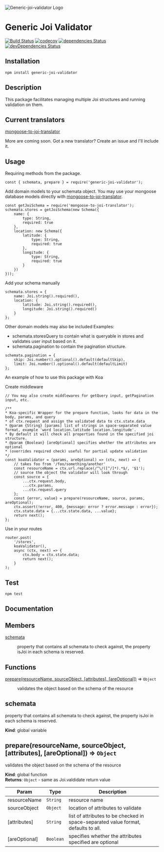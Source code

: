 ![Generic-joi-validator Logo](https://raw.github.com/wearereasonablepeople/generic-joi-validator/master/images/gjv.png)

# Generic Joi Validator
[![Build Status](https://travis-ci.org/wearereasonablepeople/generic-joi-validator.svg?branch=master)](https://travis-ci.org/wearereasonablepeople/generic-joi-validator)
[![codecov](https://codecov.io/gh/wearereasonablepeople/generic-joi-validator/branch/master/graph/badge.svg)](https://codecov.io/gh/wearereasonablepeople/generic-joi-validator)
[![dependencies Status](https://david-dm.org/wearereasonablepeople/generic-joi-validator/status.svg)](https://david-dm.org/wearereasonablepeople/generic-joi-validator)
[![devDependencies Status](https://david-dm.org/wearereasonablepeople/generic-joi-validator/dev-status.svg)](https://david-dm.org/wearereasonablepeople/generic-joi-validator?type=dev)

## Installation
```
npm install generic-joi-validator
```

## Description
This package facilitates managing multiple Joi structures and running validation on them.

## Current translators
[mongoose-to-joi-translator](https://github.com/wearereasonablepeople/mongoose-to-joi-translator)

More are coming soon. Got a new translator? Create an issue and I'll include it.

## Usage

Requiring methods from the package.
```
const { schemata, prepare } = require('generic-joi-validator');
```

Add domain models to your schemata object.
You may use your mongoose database models directly with [mongoose-to-joi-translator](https://github.com/wearereasonablepeople/mongoose-to-joi-translator).

```
const getJoiSchema = require('mongoose-to-joi-translator');
schemata.stores = getJoiSchema(new Schema({
    name: {
        type: String,
        required: true
    },
    location: new Schema({
        latitude: {
            type: String,
            required: true
        },
        longitude: {
            type: String,
            required: true
        }
    })
}));
```

Add your schema manually
```
schemata.stores = {
    name: Joi.string().required(),
    location: {
        latitude: Joi.string().required(),
        longitude: Joi.string().required()
    }
};
```

Other domain models may also be included
Examples:
* schemata.storesQuery to contain what is queryable in stores and validates user input based on it.
* schemata.pagination to contain the pagination structure.
```
schemata.pagination = {
    skip: Joi.number().optional().default(defaultSkip),
    limit: Joi.number().optional().default(defaultLimit)
};
```

An example of how to use this package with Koa

Create middleware
```
// You may also create middlewares for getQuery input, getPagination input, etc.

/**
* Koa-specific Wrapper for the prepare function, looks for data in the body, params, and query
* of ctx.request and assign the validated data to ctx.state.data
* @param {String} [params] list of strings in space-separated value format, example 'word location.latitude location.longitude'.
* By default it will check all properties found in the specified joi structure.
* @param {Boolean} [areOptional] specifies whether the attributes are optional
* (overrides required check) useful for partial update validation
*/
const koaValidator = (params, areOptional) => (ctx, next) => {
    // takes foo from '/foo/something/another'
    const resourceName = ctx.url.replace(/^\/([^/]*).*$/, '$1');
    // source the object the validator will look through
    const source = {
        ...ctx.request.body,
        ...ctx.params,
        ...ctx.request.query
    };
    const {error, value} = prepare(resourceName, source, params, areOptional);
    ctx.assert(!error, 400, {message: error ? error.message : error});
    ctx.state.data = {...ctx.state.data, ...value};
    return next();
};
```
Use in your routes
```
router.post(
    '/stores',
    koaValidator(),
    async (ctx, next) => {
        ctx.body = ctx.state.data;
        return next();
    }
);
```

## Test
```
npm test
```

## Documentation

## Members

<dl>
<dt><a href="#schemata">schemata</a></dt>
<dd><p>property that contains all schemata to check against,
the property isJoi in each schema is reserved.</p>
</dd>
</dl>

## Functions

<dl>
<dt><a href="#prepare">prepare(resourceName, sourceObject, [attributes], [areOptional])</a> ⇒ <code>Object</code></dt>
<dd><p>validates the object based on the schema of the resource</p>
</dd>
</dl>

<a name="schemata"></a>

## schemata
property that contains all schemata to check against,
the property isJoi in each schema is reserved.

**Kind**: global variable  
<a name="prepare"></a>

## prepare(resourceName, sourceObject, [attributes], [areOptional]) ⇒ <code>Object</code>
validates the object based on the schema of the resource

**Kind**: global function  
**Returns**: <code>Object</code> - same as Joi.valdidate return value  

| Param | Type | Description |
| --- | --- | --- |
| resourceName | <code>String</code> | resource name |
| sourceObject | <code>Object</code> | location of attributes to validate |
| [attributes] | <code>String</code> | list of attributes to be checked in space-separated value format, defaults to all. |
| [areOptional] | <code>Boolean</code> | specifies whether the attributes specified are optional |

